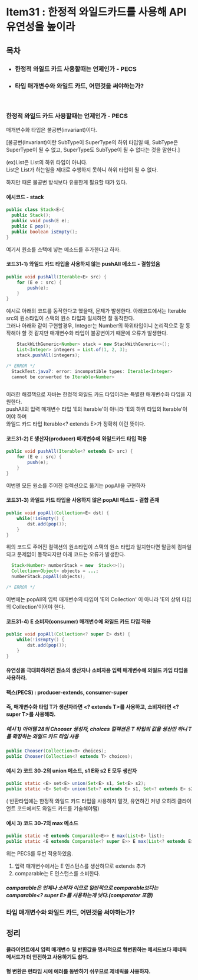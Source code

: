 # Item31 : 한정적 와일드카드를 사용해 API 유연성을 높이라

## 목차
- ### 한정적 와일드 카드 사용할때는 언제인가 - PECS
- ### 타입 매개변수와 와일드 카드, 어떤것을 써야하는가?
<br>

### 한정적 와일드 카드 사용할때는 언제인가 - PECS

매개변수화 타입은 불공변(invariant)이다. 

[불공변(Invariant)이란 SubType이 SuperType의 하위 타입일 때, SubType은 SuperType이 될 수 없고, SuperType도 SubType이 될 수 없다는 것을 말한다.]  

(ex)List<String>은 List<Object>의 하위 타입이 아니다.   
List<String>은 List<Object>가 하는일을 제대로 수행하지 못하니 하위 타입이 될 수 없다.   

하지만 때론 불공변 방식보다 유용한게 필요할 때가 있다.

#### 예시코드 - stack
```java
public class Stack<E>{
  public Stack();
  public void push(E e);
  public E pop();
  public boolean isEmpty();
}
```

여기서 원소를 스택에 넣는 메소드를 추가한다고 하자.

#### 코드31-1) 와일드 카드 타입을 사용하지 않는 pushAll 메소드 - 결함있음
```java
public void pushAll(Iterable<E> src) {
    for (E e : src) {
        push(e);
    }
}
```

예시로 아래의 코드를 동작한다고 했을때, 문제가 발생한다.
아래코드에서는 Iterable src의 원소타입이 스택의 원소 타입과 일치하면 잘 동작한다.   
그러나 아래와 같이 구현할경우, Integer는 Number의 하위타입이니 논리적으로 잘 동작해야 할 것 같지만 매개변수화 타입이 불공변이기 때문에 오류가 발생한다.

```java
    StackWithGeneric<Number> stack = new StackWithGeneric<>();
    List<Integer> integers = List.of(1, 2, 3);
    stack.pushAll(integers);

/* ERROR */
  StackTest.java7: error: incompatible types: Iterable<Integer>
  cannot be converted to Iterable<Number>
  
``` 

이러한 해결책으로 자바는 한정적 와일드 카드 타입이라는 특별한 매개변수화 타입을 지원한다.   
pushAll의 입력 매개변수 타입 'E의 Iterable'이 아니라 'E의 하위 타입의 Iterable'이어야 하며    
와일드 카드 타입 Iterable<? extends E>가 정확히 이런 뜻이다.   

#### 코드31-2) E 생산자(producer) 매개변수에 와일드카드 타입 적용
```java
public void pushAll(Iterable<? extends E> src) {
    for (E e : src) {
        push(e);
    }
}
```

이번엔 모든 원소를 주어진 컬렉션으로 옮기는 popAll을 구현하자

#### 코드31-3) 와일드 카드 타입을 사용하지 않은 popAll 메소드 - 결합 존재
```java
public void popAll(Collection<E> dst) {
    while(!isEmpty() {
        dst.add(pop());
    }
}
```

위의 코드도 주어진 컬렉션의 원소타입이 스택의 원소 타입과 일치한다면 말금히 컴파일 되고 문제없이 동작되지만 아래 코드는 오류가 발생한다.
```java
  Stack<Number> numberStack = new  Stack<>();
  Collection<Object> objects = ...;
  numberStack.popAll(objects);

/* ERROR */
```

이번에는 popAll의 입력 매개변수의 타입이 'E의 Collection' 이 아니라 'E의 상위 타입의 Collection'이어야 한다.  

#### 코드31-4) E 소비자(consumer) 매개변수에 와일드 카드 타입 적용
```java
public void popAll(Collection<? super E> dst) {
    while(!isEmpty() {
        dst.add(pop());
    }
}
```

#### 유연성을 극대화하려면 원소의 생산자나 소비자용 입력 매개변수에 와일드 카입 타입을 사용하라.
#### 팩스(PECS) : producer-extends, consumer-super   
#### 즉, 매개변수화 타입 T가 생산자라면 <? extends T>를 사용하고, 소비자라면 <? super T>를 사용해라.

##### 예시 1) 아이템 28의 Chooser 생성자, choices 컬렉션은 T 타입의 값을 생산만 하니 T를 확장하는 와일드 카드 타입 사용 
```java
public Chooser(Collection<T> choices);
public Chooser(Collection<? extends T> choices);
```

#### 예시 2) 코드 30-2의 union 메소드, s1 E와 s2 E 모두 생산자
```java
public static <E> set<E> union(Set<E> s1, Set<E> s2);
public static <E> Set<E> union(Set<? extends E> s1, Set<? extends E> s2);
```

( 반환타입에는 한정적 와일드 카드 타입을 사용하지 말것, 유연하긴 커녕 오히려 클라이언트 코드에서도 와일드 카드를 기술해야됌)

#### 예시 3) 코드 30-7의 max 메소드 
```java
public static <E extends Comparable<E>> E max(List<E> list);
public static <E extends Comparable<? super E>> E max(List<? extends E> list);
```

위는 PECS를 두번 적용하였음.   
1. 입력 매개변수에서는 E 인스턴스를 생산하므로 extends 추가
2. comparable<E>는 E 인스턴스를 소비한다.
##### comparable은 언제나 소비자 이므로 일반적으로 comparable<E>보다는 comparable<? super E>를 사용하는게 낫다.(comparator 포함)


### 타입 매개변수와 와일드 카드, 어떤것을 써야하는가?

## 정리   
#### 클라이언트에서 입력 매개변수 및 반환값을 명시적으로 형변환하는 메서드보다 제네릭 메서드가 더 안전하고 사용하기도 쉽다.   
#### 형 변환은 런타임 시에 에러를 동반하기 쉬우므로 제네릭을 사용하자.   
